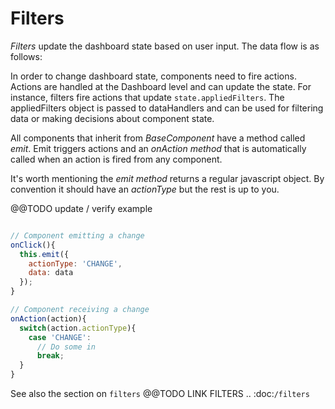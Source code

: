 # Filters
*Filters* update the dashboard state based on user input. The data flow is as follows:

In order to change dashboard state, components need to fire actions. Actions are handled at the Dashboard level and can update the state. For instance, filters fire actions that update `state.appliedFilters`. The appliedFilters object is passed to dataHandlers and can be used for filtering data or making decisions about component state.

All components that inherit from *BaseComponent* have a method called *emit*. Emit triggers actions and an *onAction method* that is automatically called when an action is fired from any component.

It's worth mentioning the *emit method* returns a regular javascript object. By convention it should have an *actionType* but the rest is up to you.

@@TODO update / verify example
```javascript

// Component emitting a change
onClick(){
  this.emit({
    actionType: 'CHANGE',
    data: data
  });
}

// Component receiving a change
onAction(action){
  switch(action.actionType){
    case 'CHANGE':
      // Do some in
      break;
  }
}
```

See also the section on `filters` @@TODO LINK FILTERS 
.. :doc:`/filters`
